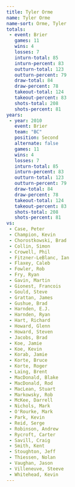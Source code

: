 ```yaml
---
title: Tyler Orme
name: Tyler Orme
name-sort: Orme, Tyler
totals:
 - event: Brier
   games: 11
   wins: 4
   losses: 7
   inturn-total: 85
   inturn-percent: 83
   outturn-total: 123
   outturn-percent: 79
   draw-total: 84
   draw-percent: 78
   takeout-total: 124
   takeout-percent: 83
   shots-total: 208
   shots-percent: 81
years:
 - year: 2010
   event: Brier
   team: "BC"
   position: Second
   alternate: false
   games: 11
   wins: 4
   losses: 7
   inturn-total: 85
   inturn-percent: 83
   outturn-total: 123
   outturn-percent: 79
   draw-total: 84
   draw-percent: 78
   takeout-total: 124
   takeout-percent: 83
   shots-total: 208
   shots-percent: 81
vs:
 - Case, Peter
 - Champion, Kevin
 - Chorostkowski, Brad
 - Collin, Simon
 - Crowell, Phil
 - Fitzner-LeBlanc, Ian
 - Flaxey, Caleb
 - Fowler, Rob
 - Fry, Ryan
 - Gavin, Martin
 - Gionest, Francois
 - Gould, Steve
 - Grattan, James
 - Gushue, Brad
 - Harnden, E.J.
 - Harnden, Ryan
 - Hart, Richard
 - Howard, Glenn
 - Howard, Steven
 - Jacobs, Brad
 - Koe, Jamie
 - Koe, Kevin
 - Korab, Jamie
 - Korte, Bruce
 - Korte, Roger
 - Laing, Brent
 - MacDonald, Blake
 - MacDonald, Rod
 - MacLean, Stuart
 - Markowsky, Rob
 - McKee, Darrell
 - Nichols, Mark
 - O'Rourke, Mark
 - Park, Kevin
 - Reid, Serge
 - Robinson, Andrew
 - Rycroft, Carter
 - Savill, Craig
 - Smith, Kent
 - Stoughton, Jeff
 - Thiessen, Nolan
 - Vaughan, Jason
 - Villeneuve, Steeve
 - Whitehead, Kevin
---
```


